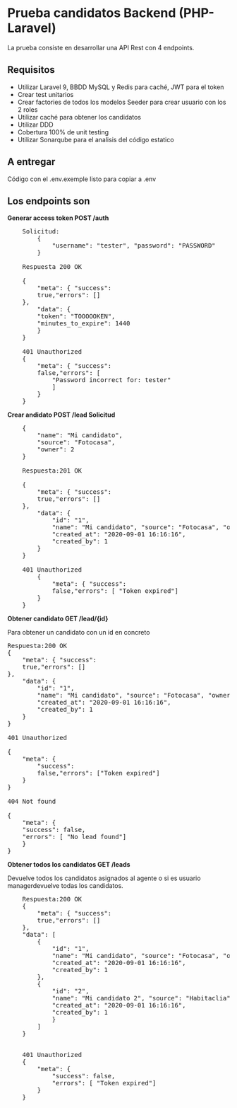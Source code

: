 # Prueba candidatos Backend (PHP-Laravel)
La prueba consiste en desarrollar una API Rest con 4 endpoints.

## Requisitos
- Utilizar Laravel 9, BBDD MySQL y Redis para caché, JWT para el token
- Crear test unitarios
- Crear factories de todos los modelos Seeder para crear usuario con los 2 roles
- Utilizar caché para obtener los candidatos
- Utilizar DDD
- Cobertura 100% de unit testing
- Utilizar Sonarqube para el analisis del código estatico

## A entregar 
Código con el .env.exemple listo para copiar a .env

## Los endpoints son

**Generar access token POST /auth**
<pre>
    Solicitud:
        {
            "username": "tester", "password": "PASSWORD"
        }
    
    Respuesta 200 OK
    
    {
        "meta": { "success":
        true,"errors": []
    },
        "data": {
        "token": "TOOOOOKEN",
        "minutes_to_expire": 1440
        }
    }
    
    401 Unauthorized
    {
        "meta": { "success":
        false,"errors": [
            "Password incorrect for: tester"
            ]
        }
    }
</pre>   

**Crear andidato POST /lead Solicitud**
<pre>
    {
        "name": "Mi candidato", 
        "source": "Fotocasa", 
        "owner": 2
    }
        
    Respuesta:201 OK
        
    {
        "meta": { "success":
        true,"errors": []
    },
        "data": {
            "id": "1",
            "name": "Mi candidato", "source": "Fotocasa", "owner": 2,
            "created_at": "2020-09-01 16:16:16",
            "created_by": 1
        }
    }
    
    401 Unauthorized
        {
            "meta": { "success":
            false,"errors": [ "Token expired"]
        }
    }
</pre>
**Obtener candidato GET /lead/{id}**

Para obtener un candidato con un id en concreto
<pre>
Respuesta:200 OK
{
    "meta": { "success":
    true,"errors": []
},
    "data": { 
        "id": "1",
        "name": "Mi candidato", "source": "Fotocasa", "owner": 2,
        "created_at": "2020-09-01 16:16:16",
        "created_by": 1
    }
}

401 Unauthorized

{
    "meta": { 
        "success":
        false,"errors": ["Token expired"]
    }
}

404 Not found

{
    "meta": { 
    "success": false,
    "errors": [ "No lead found"]
    }
}
</pre>
**Obtener todos los candidatos GET /leads**

Devuelve todos los candidatos asignados al agente o si es usuario managerdevuelve todas los candidatos.
<pre>
    Respuesta:200 OK
    {
        "meta": { "success":
        true,"errors": []
    },
    "data": [
        {
            "id": "1",
            "name": "Mi candidato", "source": "Fotocasa", "owner": 2,
            "created_at": "2020-09-01 16:16:16",
            "created_by": 1
        },
        {
            "id": "2",
            "name": "Mi candidato 2", "source": "Habitaclia", "owner": 2,
            "created_at": "2020-09-01 16:16:16",
            "created_by": 1
            }
        ]
    }
    
    
    401 Unauthorized
    {
        "meta": { 
            "success": false,
            "errors": [ "Token expired"]
        }
    }
</pre>


